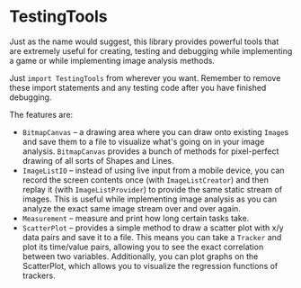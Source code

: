 # TestingTools

Just as the name would suggest, this library provides powerful tools that are extremely useful for creating, testing and debugging while implementing a game or while implementing image analysis methods.

Just `import TestingTools` from wherever you want. Remember to remove these import statements and any testing code after you have finished debugging.

The features are:

- `BitmapCanvas` – a drawing area where you can draw onto existing `Image`s and save them to a file to visualize what's going on in your image analysis. `BitmapCanvas` provides a bunch of methods for pixel-perfect drawing of all sorts of Shapes and Lines.
- `ImageListIO` – instead of using live input from a mobile device, you can record the screen contents once (with `ImageListCreator`) and then replay it (with `ImageListProvider`) to provide the same static stream of images. This is useful while implementing image analysis as you can analyze the exact same image stream over and over again.
- `Measurement` – measure and print how long certain tasks take.
- `ScatterPlot` – provides a simple method to draw a scatter plot with x/y data pairs and save it to a file. This means you can take a `Tracker` and plot its time/value pairs, allowing you to see the exact correlation between two variables. Additionally, you can plot graphs on the ScatterPlot, which allows you to visualize the regression functions of trackers.
